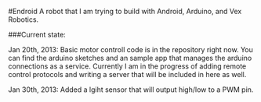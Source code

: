 #Endroid
A robot that I am trying to build with Android, Arduino, and Vex Robotics. 

###Current state:

Jan 20th, 2013:
Basic motor controll code is in the repository right now. You can find the arduino sketches and an sample app that manages the arduino connections as a service. Currently I am in the progress of adding remote control protocols and writing a server that will be included in here as well. 

Jan 30th, 2013:
Added a lgiht sensor that will output high/low to a PWM pin. 

